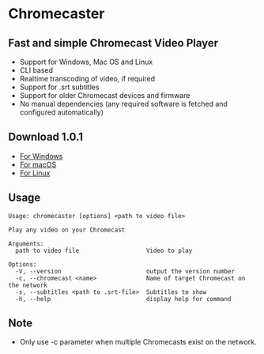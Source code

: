 # Chromecaster

## Fast and simple Chromecast Video Player

- Support for Windows, Mac OS and Linux
- CLI based
- Realtime transcoding of video, if required
- Support for .srt subtitles
- Support for older Chromecast devices and firmware
- No manual dependencies (any required software is fetched and configured automatically)

## Download 1.0.1

- [For Windows](https://github.com/Reggino/chromecaster/releases/download/v1.0.1/chromecaster-win.exe)
- [For macOS](https://github.com/Reggino/chromecaster/releases/download/v1.0.1/chromecaster-macos)
- [For Linux](https://github.com/Reggino/chromecaster/releases/download/v1.0.1/chromecaster-linux)

## Usage

```
Usage: chromecaster [options] <path to video file>

Play any video on your Chromecast

Arguments:
  path to video file                   Video to play

Options:
  -V, --version                        output the version number
  -c, --chromecast <name>              Name of target Chromecast on the network
  -s, --subtitles <path to .srt-file>  Subtitles to show
  -h, --help                           display help for command

```

## Note

- Only use -c parameter when multiple Chromecasts exist on the network.
